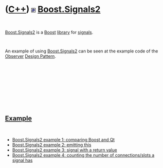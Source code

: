 



 

 

 

 

 

([C++](Cpp.md)) ![Boost](PicBoost.png) [Boost.Signals2](CppSignals2.md)
=========================================================================

 

[Boost.Signals2](CppSignals2.md) is a [Boost](CppBoost.md)
[library](CppLibrary.md) for [signals](CppBoostSignal.md).

 

An example of using [Boost.Signals2](CppSignals2.md) can be seen at the
example code of the [Observer](CppDesignPatternObserver.md) [Design
Pattern](CppDesignPattern.md).

 

 

 

 

 

[Example](CppExample.md)
-------------------------

 

-   [Boost.Signals2 example 1: comparing Boost and
    Qt](CppBoostSignals2Example1.md)
-   [Boost.Signals2 example 2: emitting
    this](CppBoostSignals2Example2.md)
-   [Boost.Signals2 example 3: signal with a return
    value](CppBoostSignals2Example3.md)
-   [Boost.Signals2 example 4: counting the number of connections/slots
    a signal has](CppBoostSignals2Example4.md)

 

 

 

 

 





 



